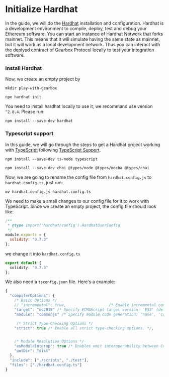 # Initialize Hardhat

In the guide, we will do the [Hardhat](https://hardhat.org/) installation and configuration. Hardhat is a development environment to compile, deploy, test and debug your Ethereum software. You can start an instance of Hardhat Network that forks mainnet. This means that it will simulate having the same state as mainnet, but it will work as a local development network. Thus you can interact with the deplyed contract of Gearbox Protocol locally to test your integration software.

### Install Hardhat

Now, we create an empty project by

```
mkdir play-with-gearbox
```

```
npx hardhat init
```

You need to install hardhat locally to use it, we recommand use version `^2.8.4`. Please run:

```
npm install --save-dev hardhat
```

### Typescript support 

In this guide, we will go through the steps to get a Hardhat project working with [TypeScript](https://www.typescriptlang.org/) following [TypeScript Support](https://hardhat.org/guides/typescript.html).

```
npm install --save-dev ts-node typescript
```

```
npm install --save-dev chai @types/node @types/mocha @types/chai
```

Now, we are going to rename the config file from `hardhat.config.js` to `hardhat.config.ts`, just run:

```
mv hardhat.config.js hardhat.config.ts
```

We need to make a small changes to our config file for it to work with TypeScript. Since we create an empty project, the config file should look like:
```js
/**
 * @type import('hardhat/config').HardhatUserConfig
 */
module.exports = {
  solidity: "0.7.3"
};
```
we change it into `hardhat.config.ts`

```ts
export default {
  solidity: "0.7.3"
};
```
We also need a `tsconfig.json` file. Here's a example:

```ts
{
  "compilerOptions": {
    /* Basic Options */
    // "incremental": true,                   /* Enable incremental compilation */
    "target": "es2018" /* Specify ECMAScript target version: 'ES3' (default), 'ES5', 'ES2015', 'ES2016', 'ES2017', 'ES2018', 'ES2019', 'ES2020', or 'ESNEXT'. */,
    "module": "commonjs" /* Specify module code generation: 'none', 'commonjs', 'amd', 'system', 'umd', 'es2015', 'es2020', or 'ESNext'. */,

     /* Strict Type-Checking Options */
    "strict": true /* Enable all strict type-checking options. */,


    /* Module Resolution Options */
    "esModuleInterop": true /* Enables emit interoperability between CommonJS and ES Modules via creation of namespace objects for all imports. Implies 'allowSyntheticDefaultImports'. */,
    "outDir": "dist"
  },
  "include": ["./scripts", "./test"],
  "files": ["./hardhat.config.ts"]
}
```
